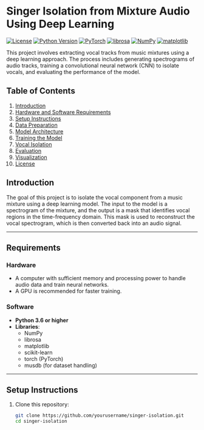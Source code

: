 # Singer Isolation from Mixture Audio Using Deep Learning

[![License](https://img.shields.io/badge/license-MIT-green)](LICENSE)
[![Python Version](https://img.shields.io/badge/python-3.6%2B-blue)](https://www.python.org/)
[![PyTorch](https://img.shields.io/badge/PyTorch-1.x-orange)](https://pytorch.org/)
[![librosa](https://img.shields.io/badge/librosa-0.x-yellow)](https://librosa.org/)
[![NumPy](https://img.shields.io/badge/NumPy-1.x-blue)](https://numpy.org/)
[![matplotlib](https://img.shields.io/badge/matplotlib-3.x-green)](https://matplotlib.org/)

This project involves extracting vocal tracks from music mixtures using a deep learning approach. The process includes generating spectrograms of audio tracks, training a convolutional neural network (CNN) to isolate vocals, and evaluating the performance of the model.

## Table of Contents

1. [Introduction](#introduction)
2. [Hardware and Software Requirements](#hardware-and-software-requirements)
3. [Setup Instructions](#setup-instructions)
4. [Data Preparation](#data-preparation)
5. [Model Architecture](#model-architecture)
6. [Training the Model](#training-the-model)
7. [Vocal Isolation](#vocal-isolation)
8. [Evaluation](#evaluation)
9. [Visualization](#visualization)
10. [License](#license)

## Introduction

The goal of this project is to isolate the vocal component from a music mixture using a deep learning model. The input to the model is a spectrogram of the mixture, and the output is a mask that identifies vocal regions in the time-frequency domain. This mask is used to reconstruct the vocal spectrogram, which is then converted back into an audio signal.

---

## Requirements

### Hardware
- A computer with sufficient memory and processing power to handle audio data and train neural networks.
- A GPU is recommended for faster training.

### Software
- **Python 3.6 or higher**
- **Libraries**:
  - NumPy
  - librosa
  - matplotlib
  - scikit-learn
  - torch (PyTorch)
  - musdb (for dataset handling)

---

## Setup Instructions

1. Clone this repository:
   ```bash
   git clone https://github.com/yourusername/singer-isolation.git
   cd singer-isolation
